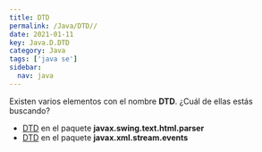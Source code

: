```yaml
---
title: DTD
permalink: /Java/DTD//
date: 2021-01-11
key: Java.D.DTD
category: Java
tags: ['java se']
sidebar: 
  nav: java
---
```


Existen varios elementos con el nombre **DTD**. ¿Cuál de ellas estás buscando?
<ul>
<li><a href="/Java/DTD-javax-swing-text-html-parser/">DTD</a> en el paquete <strong>javax.swing.text.html.parser</strong></li>
<li><a href="/Java/DTD-javax-xml-stream-events/">DTD</a> en el paquete <strong>javax.xml.stream.events</strong></li>
<ul>
